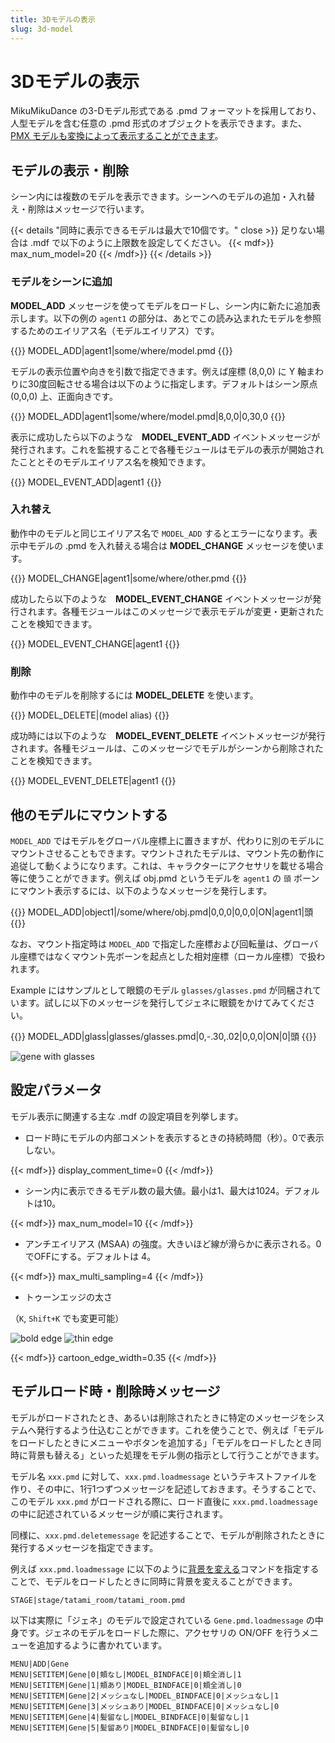```yaml
---
title: 3Dモデルの表示
slug: 3d-model
---
```

# 3Dモデルの表示

MikuMikuDance の3-Dモデル形式である .pmd フォーマットを採用しており、人型モデルを含む任意の .pmd 形式のオブジェクトを表示できます。また、[PMX モデルも変換によって表示することができます](../pmx)。

## モデルの表示・削除

シーン内には複数のモデルを表示できます。シーンへのモデルの追加・入れ替え・削除はメッセージで行います。

{{< details "同時に表示できるモデルは最大で10個です。" close >}}
足りない場合は .mdf で以下のように上限数を設定してください。
{{< mdf>}}
max_num_model=20
{{< /mdf>}}
{{< /details >}}

### モデルをシーンに追加

**MODEL_ADD** メッセージを使ってモデルをロードし、シーン内に新たに追加表示します。以下の例の `agent1` の部分は、あとでこの読み込まれたモデルを参照するためのエイリアス名（モデルエイリアス）です。

{{<message>}}
MODEL_ADD|agent1|some/where/model.pmd
{{</message>}}

モデルの表示位置や向きを引数で指定できます。例えば座標 (8,0,0) に Y 軸まわりに30度回転させる場合は以下のように指定します。デフォルトはシーン原点 (0,0,0) 上、正面向きです。

{{<message>}}
MODEL_ADD|agent1|some/where/model.pmd|8,0,0|0,30,0
{{</message>}}

表示に成功したら以下のような　**MODEL_EVENT_ADD** イベントメッセージが発行されます。これを監視することで各種モジュールはモデルの表示が開始されたこととそのモデルエイリアス名を検知できます。

{{<message>}}
MODEL_EVENT_ADD|agent1
{{</message>}}

### 入れ替え

動作中のモデルと同じエイリアス名で `MODEL_ADD` するとエラーになります。表示中モデルの .pmd を入れ替える場合は **MODEL_CHANGE** メッセージを使います。

{{<message>}}
MODEL_CHANGE|agent1|some/where/other.pmd
{{</message>}}

成功したら以下のような　**MODEL_EVENT_CHANGE** イベントメッセージが発行されます。各種モジュールはこのメッセージで表示モデルが変更・更新されたことを検知できます。

{{<message>}}
MODEL_EVENT_CHANGE|agent1
{{</message>}}

### 削除

動作中のモデルを削除するには **MODEL_DELETE** を使います。

{{<message>}}
MODEL_DELETE|(model alias)
{{</message>}}

成功時には以下のような　**MODEL_EVENT_DELETE** イベントメッセージが発行されます。各種モジュールは、このメッセージでモデルがシーンから削除されたことを検知できます。

{{<message>}}
MODEL_EVENT_DELETE|agent1
{{</message>}}

## 他のモデルにマウントする

`MODEL_ADD` ではモデルをグローバル座標上に置きますが、代わりに別のモデルにマウントさせることもできます。マウントされたモデルは、マウント先の動作に追従して動くようになります。これは、キャラクターにアクセサリを載せる場合等に使うことができます。例えば obj.pmd というモデルを `agent1` の `頭` ボーンにマウント表示するには、以下のようなメッセージを発行します。

{{<message>}}
MODEL_ADD|object1|/some/where/obj.pmd|0,0,0|0,0,0|ON|agent1|頭
{{</message>}}

なお、マウント指定時は `MODEL_ADD` で指定した座標および回転量は、グローバル座標ではなくマウント先ボーンを起点とした相対座標（ローカル座標）で扱われます。

Example にはサンプルとして眼鏡のモデル `glasses/glasses.pmd` が同梱されています。試しに以下のメッセージを発行してジェネに眼鏡をかけてみてください。

{{<message>}}
MODEL_ADD|glass|glasses/glasses.pmd|0,-.30,.02|0,0,0|ON|0|頭
{{</message>}}

<img alt="gene with glasses" src="/images/gene_with_glasses.png"/>

## 設定パラメータ

モデル表示に関連する主な .mdf の設定項目を列挙します。

- ロード時にモデルの内部コメントを表示するときの持続時間（秒）。0で表示しない。

{{< mdf>}}
display_comment_time=0
{{< /mdf>}}

- シーン内に表示できるモデル数の最大値。最小は1、最大は1024。デフォルトは10。

{{< mdf>}}
max_num_model=10
{{< /mdf>}}

- アンチエイリアス (MSAA) の強度。大きいほど線が滑らかに表示される。0でOFFにする。デフォルトは 4。

{{< mdf>}}
max_multi_sampling=4
{{< /mdf>}}

- トゥーンエッジの太さ

（`K`, `Shift+K` でも変更可能）

![bold edge](/images/edge1.png)
![thin edge](/images/edge2.png)

{{< mdf>}}
cartoon_edge_width=0.35
{{< /mdf>}}

## モデルロード時・削除時メッセージ

モデルがロードされたとき、あるいは削除されたときに特定のメッセージをシステムへ発行するよう仕込むことができます。これを使うことで、例えば「モデルをロードしたときにメニューやボタンを追加する」「モデルをロードしたとき同時に背景も替える」といった処理をモデル側の指示として行うことができます。

モデル名 `xxx.pmd` に対して、`xxx.pmd.loadmessage` というテキストファイルを作り、その中に、1行1つずつメッセージを記述しておきます。そうすることで、このモデル `xxx.pmd` がロードされる際に、ロード直後に `xxx.pmd.loadmessage` の中に記述されているメッセージが順に実行されます。

同様に、`xxx.pmd.deletemessage` を記述することで、モデルが削除されたときに発行するメッセージを指定できます。

例えば `xxx.pmd.loadmessage` に以下のように[背景を変える](../scene)コマンドを指定することで、モデルをロードしたときに同時に背景を変えることができます。

```text
STAGE|stage/tatami_room/tatami_room.pmd
```

以下は実際に「ジェネ」のモデルで設定されている `Gene.pmd.loadmessage` の中身です。ジェネのモデルをロードした際に、アクセサリの ON/OFF を行うメニューを追加するように書かれています。

```text
MENU|ADD|Gene
MENU|SETITEM|Gene|0|頬なし|MODEL_BINDFACE|0|頬全消し|1
MENU|SETITEM|Gene|1|頬あり|MODEL_BINDFACE|0|頬全消し|0
MENU|SETITEM|Gene|2|メッシュなし|MODEL_BINDFACE|0|メッシュなし|1
MENU|SETITEM|Gene|3|メッシュあり|MODEL_BINDFACE|0|メッシュなし|0
MENU|SETITEM|Gene|4|髪留なし|MODEL_BINDFACE|0|髪留なし|1
MENU|SETITEM|Gene|5|髪留あり|MODEL_BINDFACE|0|髪留なし|0
```
